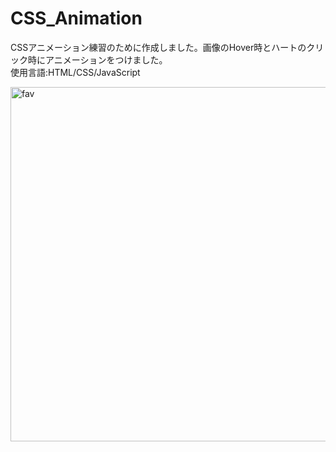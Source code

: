 # CSS_Animation
CSSアニメーション練習のために作成しました。画像のHover時とハートのクリック時にアニメーションをつけました。<br>
使用言語:HTML/CSS/JavaScript

<img width="567" alt="fav" src="https://user-images.githubusercontent.com/46274588/51725323-e037f600-20a4-11e9-93b9-b1d28ea1a1a3.png">
